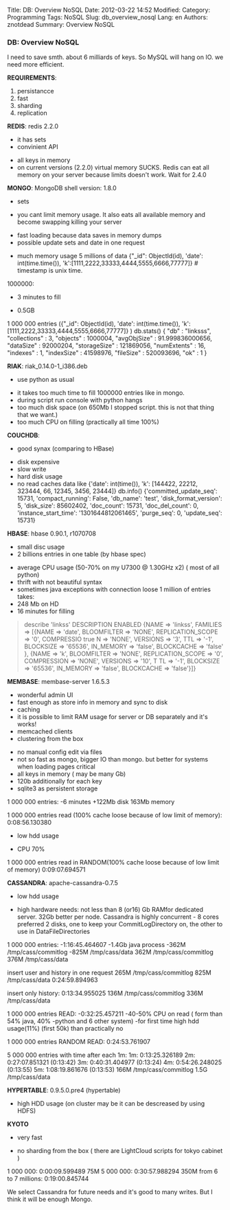Title: DB: Overview NoSQL
Date: 2012-03-22 14:52
Modified: 
Category: Programming
Tags: NoSQL
Slug: db_overview_nosql
Lang: en
Authors: znotdead
Summary: Overview NoSQL

### DB: Overview NoSQL

I need to save smth. about 6 milliards of keys.
So MySQL will hang on IO.
we need more efficient.

**REQUIREMENTS**:
1. persistancce
2. fast
3. sharding
4. replication

**REDIS**:
redis 2.2.0
+ it has sets
+ convinient API
- all keys in memory
- on current versions (2.2.0) virtual memory SUCKS. Redis can eat all memory on your server because limits doesn't work. Wait for 2.4.0

**MONGO**:
MongoDB shell version: 1.8.0
+ sets
- you cant limit memory usage. It also eats all available memory and become swapping killing your server

+ fast loading because data saves in memory dumps
+ possible update sets and date in one request
- much memory usage 5 millions of data {"_id": ObjectId(id), 'date': int(time.time()), 'k':[1111,2222,33333,4444,5555,6666,77777]} # timestamp is unix time.

1000000:
+ 3 minutes to fill
-  0.5GB

1 000 000 entries ({"_id": ObjectId(id), 'date': int(time.time()), 'k':[1111,2222,33333,4444,5555,6666,77777]} )
 db.stats()
{
        "db" : "linksss",
        "collections" : 3,
        "objects" : 1000004,
        "avgObjSize" : 91.999836000656,
        "dataSize" : 92000204,
        "storageSize" : 121869056,
        "numExtents" : 16,
        "indexes" : 1,
        "indexSize" : 41598976,
        "fileSize" : 520093696,
        "ok" : 1
}

**RIAK**:
riak_0.14.0-1_i386.deb
+ use python as usual
- it takes too much time to fill 1000000 entries like in mongo.
- during script run console with python hangs
- too much disk space (on 650Mb I stopped script. this is not that thing that we want.)
- too much CPU on filling (practically all time 100%)

**COUCHDB**:
+ good synax (comparing to HBase)
- disk expensive
- slow write
- hard disk usage
- no read caches
data like {'date': int(time()), 'k': [144422, 22212, 323444, 66, 12345, 3456, 23444]}
db.info()
{'committed_update_seq': 15731,
 'compact_running': False,
 'db_name': 'test',
 'disk_format_version': 5,
 'disk_size': 85602402,
 'doc_count': 15731,
 'doc_del_count': 0,
 'instance_start_time': '1301644812061465',
 'purge_seq': 0,
 'update_seq': 15731}

**HBASE**:
hbase 0.90.1, r1070708
+ small disc usage
+ 2 billions entries in one table (by hbase spec)
- average CPU usage (50-70% on my U7300  @ 1.30GHz x2) ( most of all python)
- thrift with not beautiful syntax
- sometimes java exceptions with connection loose
1 million of entries takes:
- 248 Mb on HD
- 16 minutes for filling

> describe 'linkss'
DESCRIPTION                                                                                                   ENABLED
 {NAME => 'linkss', FAMILIES => [{NAME => 'date', BLOOMFILTER => 'NONE', REPLICATION_SCOPE => '0', COMPRESSIO true
 N => 'NONE', VERSIONS => '3', TTL => '-1', BLOCKSIZE => '65536', IN_MEMORY => 'false', BLOCKCACHE => 'false'
 }, {NAME => 'k', BLOOMFILTER => 'NONE', REPLICATION_SCOPE => '0', COMPRESSION => 'NONE', VERSIONS => '10', T
 TL => '-1', BLOCKSIZE => '65536', IN_MEMORY => 'false', BLOCKCACHE => 'false'}]}

**MEMBASE**:
membase-server  1.6.5.3
+ wonderful admin UI
+ fast enough as store info in memory and sync to disk
+ caching
+ it is possible to limit RAM usage for server or DB separately and it's works!
+ memcached clients
+ clustering from the box
- no manual config edit via files
- not so fast as mongo, bigger IO than mongo. but better for systems when loading pages critical
- all keys in memory ( may be many Gb)
- 120b additionally for each key
- sqlite3 as persistent storage

1 000 000 entries:
-6 minutes
+122Mb disk
163Mb memory

1 000 000 entries read (100% cache loose because of low limit of memory):
0:08:56.130380
+ low hdd usage
- CPU 70%

1 000 000 entries read in RANDOM(100% cache loose because of low limit of memory)
0:09:07.694571

**CASSANDRA**:
apache-cassandra-0.7.5
+ low hdd usage
- high hardware needs:
    not less than 8 (or16) Gb RAMfor dedicated server. 32Gb better per node.
    Cassandra is highly concurrent  - 8 cores preferred
    2 disks, one to keep your CommitLogDirectory on, the other to use in DataFileDirectories

1 000 000 entries:
-1:16:45.464607
-1.4Gb java process
-362M    /tmp/cass/commitlog
-825M    /tmp/cass/data
362M    /tmp/cass/commitlog
376M    /tmp/cass/data

insert user and history in one request
265M    /tmp/cass/commitlog
825M    /tmp/cass/data
0:24:59.894963

insert only history:
0:13:34.955025
136M    /tmp/cass/commitlog
336M    /tmp/cass/data

1 000 000 entries READ:
-0:32:25.457211
-40-50% CPU on read ( form than 54% java, 40% -python and 6 other system)
-for first time high hdd usage(11%) (first 50k) than practically no

1 000 000 entries RANDOM READ:
0:24:53.761907

5 000 000 entries with time after each 1m:
1m: 0:13:25.326189
2m: 0:27:07.851321 (0:13:42)
3m: 0:40:31.404977 (0:13:24)
4m: 0:54:26.248025 (0:13:55)
5m: 1:08:19.861676 (0:13:53)
166M    /tmp/cass/commitlog
1.5G    /tmp/cass/data

**HYPERTABLE**:
0.9.5.0.pre4 (hypertable)
- high HDD usage (on cluster may be it can be descreased by using HDFS)

**KYOTO**
+ very fast
- no sharding from the box ( there are LightCloud scripts for tokyo cabinet )

1 000 000:
0:00:09.599489
75M
5 000 000:
0:30:57.988294
350M
from 6 to 7 millions:
0:19:00.845744

We select Cassandra for future needs and it's good to many writes. But I think it will be enough Mongo.
